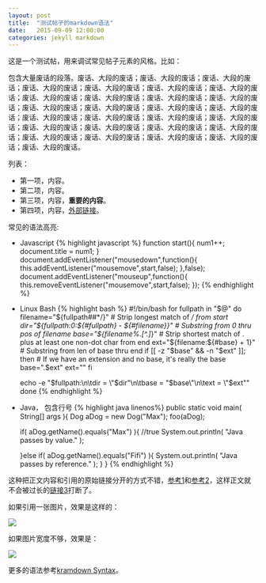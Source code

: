 ```yaml
---
layout: post
title:  "测试帖子的markdown语法"
date:   2015-09-09 12:00:00
categories: jekyll markdown
---
```


这是一个测试帖，用来调试常见帖子元素的风格。比如：

包含大量废话的段落。废话、大段的废话；废话、大段的废话；废话、大段的废话；废话、大段的废话；废话、大段的废话；废话、大段的废话；废话、大段的废话；废话、大段的废话；废话、大段的废话；废话、大段的废话；废话、大段的废话；废话、大段的废话；废话、大段的废话；废话、大段的废话；废话、大段的废话；废话、大段的废话；废话、大段的废话；废话、大段的废话；废话、大段的废话；废话、大段的废话；废话、大段的废话；废话、大段的废话；废话、大段的废话；废话、大段的废话；废话、大段的废话；废话、大段的废话；废话、大段的废话；废话、大段的废话。

列表：

* 第一项，内容。
* 第二项，内容。
* 第三项，内容，**重要的内容**。
* 第四项，内容，[外部链接](http://www.google.com)。

常见的语法高亮:
<!--preview-end-->

* Javascript
{% highlight javascript %}
function start(){
	num1++;
	document.title = num1;
}
document.addEventListener("mousedown",function(){
	this.addEventListener("mousemove",start,false);
},false);
document.addEventListener("mouseup",function(){
	this.removeEventListener("mousemove",start,false);
});
{% endhighlight %}

* Linux Bash
{% highlight bash %}
#!/bin/bash
for fullpath in "$@"
do
    filename="${fullpath##*/}"                      # Strip longest match of */ from start
    dir="${fullpath:0:${#fullpath} - ${#filename}}" # Substring from 0 thru pos of filename
    base="${filename%.[^.]*}"                       # Strip shortest match of . plus at least one non-dot char from end
    ext="${filename:${#base} + 1}"                  # Substring from len of base thru end
    if [[ -z "$base" && -n "$ext" ]]; then          # If we have an extension and no base, it's really the base
        base=".$ext"
        ext=""
    fi

    echo -e "$fullpath:\n\tdir  = \"$dir\"\n\tbase = \"$base\"\n\text  = \"$ext\""
done
{% endhighlight %}

* Java， 包含行号
{% highlight java linenos%}
public static void main( String[] args ){
    Dog aDog = new Dog("Max");
    foo(aDog);

    if( aDog.getName().equals("Max") ){ //true
        System.out.println( "Java passes by value." );

    }else if( aDog.getName().equals("Fifi") ){
        System.out.println( "Java passes by reference." );
    }
}
{% endhighlight %}

这种把正文内容和引用的原始链接分开的方式不错，[参考1][链接1]和[参考2][链接2]，这样正文就不会被过长的[链接3]打断了。

<!-- 下面就是原始的链接，不会直接出现在正文里 -->
[链接1]:	http://www.google.com
[链接2]:	http://www.google.com
[链接3]:	http://www.google.com

如果引用一张图片，效果是这样的：

![](http://www.markgray.com.au/images/gallery/large/desert-light.jpg)

如果图片宽度不够，效果是：

![](http://www.wallpaperkostenlos.com/cache/hintergrundbilder/Wasserfaelle-Sued-Amerika.-Lateinamerika_w454_h220_cw454_ch220_thumb.jpg)

更多的语法参考[kramdown Syntax](http://kramdown.gettalong.org/syntax.html)。


